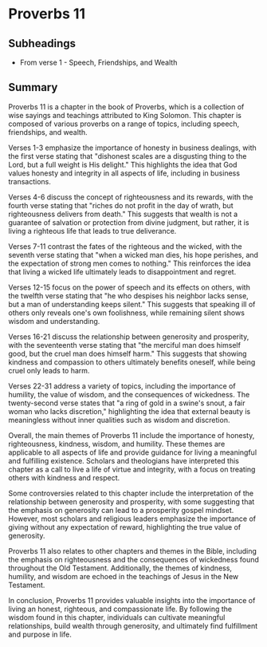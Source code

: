 # Proverbs 11

## Subheadings

* From verse 1 - Speech, Friendships, and Wealth

## Summary

Proverbs 11 is a chapter in the book of Proverbs, which is a collection of wise sayings and teachings attributed to King Solomon. This chapter is composed of various proverbs on a range of topics, including speech, friendships, and wealth. 

Verses 1-3 emphasize the importance of honesty in business dealings, with the first verse stating that "dishonest scales are a disgusting thing to the Lord, but a full weight is His delight." This highlights the idea that God values honesty and integrity in all aspects of life, including in business transactions. 

Verses 4-6 discuss the concept of righteousness and its rewards, with the fourth verse stating that "riches do not profit in the day of wrath, but righteousness delivers from death." This suggests that wealth is not a guarantee of salvation or protection from divine judgment, but rather, it is living a righteous life that leads to true deliverance. 

Verses 7-11 contrast the fates of the righteous and the wicked, with the seventh verse stating that "when a wicked man dies, his hope perishes, and the expectation of strong men comes to nothing." This reinforces the idea that living a wicked life ultimately leads to disappointment and regret. 

Verses 12-15 focus on the power of speech and its effects on others, with the twelfth verse stating that "he who despises his neighbor lacks sense, but a man of understanding keeps silent." This suggests that speaking ill of others only reveals one's own foolishness, while remaining silent shows wisdom and understanding. 

Verses 16-21 discuss the relationship between generosity and prosperity, with the seventeenth verse stating that "the merciful man does himself good, but the cruel man does himself harm." This suggests that showing kindness and compassion to others ultimately benefits oneself, while being cruel only leads to harm. 

Verses 22-31 address a variety of topics, including the importance of humility, the value of wisdom, and the consequences of wickedness. The twenty-second verse states that "a ring of gold in a swine's snout, a fair woman who lacks discretion," highlighting the idea that external beauty is meaningless without inner qualities such as wisdom and discretion. 

Overall, the main themes of Proverbs 11 include the importance of honesty, righteousness, kindness, wisdom, and humility. These themes are applicable to all aspects of life and provide guidance for living a meaningful and fulfilling existence. Scholars and theologians have interpreted this chapter as a call to live a life of virtue and integrity, with a focus on treating others with kindness and respect. 

Some controversies related to this chapter include the interpretation of the relationship between generosity and prosperity, with some suggesting that the emphasis on generosity can lead to a prosperity gospel mindset. However, most scholars and religious leaders emphasize the importance of giving without any expectation of reward, highlighting the true value of generosity. 

Proverbs 11 also relates to other chapters and themes in the Bible, including the emphasis on righteousness and the consequences of wickedness found throughout the Old Testament. Additionally, the themes of kindness, humility, and wisdom are echoed in the teachings of Jesus in the New Testament. 

In conclusion, Proverbs 11 provides valuable insights into the importance of living an honest, righteous, and compassionate life. By following the wisdom found in this chapter, individuals can cultivate meaningful relationships, build wealth through generosity, and ultimately find fulfillment and purpose in life.